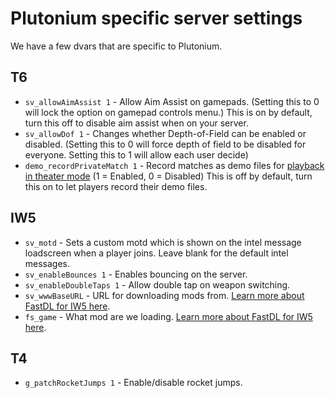 # Plutonium specific server settings

We have a few dvars that are specific to Plutonium.

## T6

* `sv_allowAimAssist 1` - Allow Aim Assist on gamepads. (Setting this to 0 will lock the option on gamepad controls menu.) This is on by default, turn this off to disable aim assist when on your server.
* `sv_allowDof 1` - Changes whether Depth-of-Field can be enabled or disabled. (Setting this to 0 will force depth of field to be disabled for everyone. Setting this to 1 will allow each user decide)
* `demo_recordPrivateMatch 1` - Record matches as demo files for [playback in theater mode](/docs/client/t6/theater-mode) (1 = Enabled, 0 = Disabled) This is off by default, turn this on to let players record their demo files.

## IW5

* `sv_motd` - Sets a custom motd which is shown on the intel message loadscreen when a player joins. Leave blank for the default intel messages.
* `sv_enableBounces 1` - Enables bouncing on the server.
* `sv_enableDoubleTaps 1` - Allow double tap on weapon switching.
* `sv_wwwBaseURL` - URL for downloading mods from. [Learn more about FastDL for IW5 here](/docs/server/iw5/fastdl).
* `fs_game` - What mod are we loading. [Learn more about FastDL for IW5 here](/docs/server/iw5/fastdl).

## T4

* `g_patchRocketJumps 1` - Enable/disable rocket jumps.
